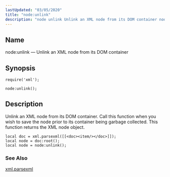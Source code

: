```yaml
---
lastUpdated: "03/05/2020"
title: "node:unlink"
description: "node unlink Unlink an XML node from its DOM container node unlink Unlink an XML node from its DOM container Call this function when you wish to save the node prior to its container being garbage collected This function returns the XML node object Example 70 83 node unlink example..."
---
```


<a name="lua.ref.xml.node_unlink"></a> 
## Name

node:unlink — Unlink an XML node from its DOM container

<a name="idp19460368"></a> 
## Synopsis

`require('xml');`

`node:unlink();`

<a name="idp19463328"></a> 
## Description

Unlink an XML node from its DOM container. Call this function when you wish to save the node prior to its container being garbage collected. This function returns the XML node object.

<a name="idp19465152"></a> 


```
local doc = xml.parsexml([[<doc><item/></doc>]]);
local node = doc:root();
local node = node:unlink();
```

<a name="idp19466848"></a> 
### See Also

[xml.parsexml](/momentum/4/lua/ref-xml-parsexml)